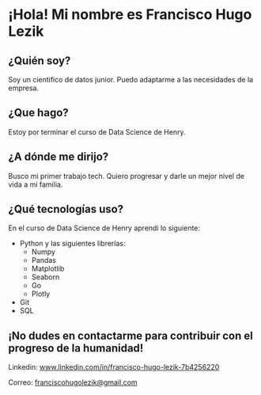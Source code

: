 # ¡Hola! Mi nombre es Francisco Hugo Lezik

## ¿Quién soy?

Soy un cientifico de datos junior. Puedo adaptarme a las necesidades de la empresa.

## ¿Que hago?

Estoy por terminar el curso de Data Science de Henry.

## ¿A dónde me dirijo?

Busco mi primer trabajo tech. Quiero progresar y darle un mejor nivel de vida a mi familia.

## ¿Qué tecnologías uso?

En el curso de Data Science de Henry aprendi lo siguiente:

- Python y las siguientes librerías:
    - Numpy
    - Pandas
    - Matplotlib
    - Seaborn
    - Go
    - Plotly
- Git
- SQL

## ¡No dudes en contactarme para contribuir con el progreso de la humanidad!

Linkedin: www.linkedin.com/in/francisco-hugo-lezik-7b4256220

Correo: franciscohugolezik@gmail.com
